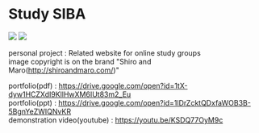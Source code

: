 <html>
<body>

# Study SIBA
  
<img src="https://i.imgur.com/SX7vpVA.png">  
<img src="https://i.imgur.com/D1RUXP9.png">  
    
personal project : Related website for online study groups  
image copyright is on the brand "Shiro and Maro(http://shiroandmaro.com/)"

portfolio(pdf) : https://drive.google.com/open?id=1tX-dyw1HCZXdI9KllHwXM6IUt83m2_Eu  
portfolio(ppt) : https://drive.google.com/open?id=1lDrZcktQDxfaWOB3B-5BgnYeZWIQNvKR  
demonstration video(youtube) : https://youtu.be/KSDQ77OyM9c  


  
</body>
</html>

